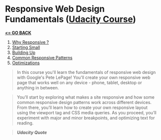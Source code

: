 # Responsive Web Design Fundamentals ([Udacity Course](https://www.udacity.com/course/responsive-web-design-fundamentals--ud893))

[__<= GO BACK__](../README.md)

1. [Why Responsive ?](why_responsive/README.md)
2. [Starting Small](start_small/README.md)
3. [Building Up](build_up/README.md)
4. [Common Responsive Patterns](common_responsive_patterns/README.md)
5. [Optimizations](optimizations/README.md)


> In this course you'll learn the fundamentals of responsive web design with Google's Pete LePage! You'll create your own responsive web page that works well on any device - phone, tablet, desktop or anything in between.

> You’ll start by exploring what makes a site responsive and how some common responsive design patterns work across different devices. From there, you’ll learn how to create your own responsive layout using the viewport tag and CSS media queries. As you proceed, you’ll experiment with major and minor breakpoints, and optimizing text for reading.

> *__Udacity Quote__*
